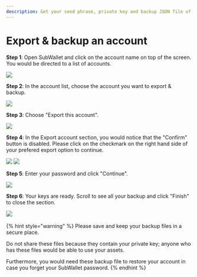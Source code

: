 ```yaml
---
description: Get your seed phrase, private key and backup JSON file of your account
---
```


# Export & backup an account

**Step 1**: Open SubWallet and click on the account name on top of the screen. You would be directed to a list of accounts.

![](<../../.gitbook/assets/image (36).png>)

**Step 2**: In the account list, choose the account you want to export & backup.&#x20;

![](<../../.gitbook/assets/image (31).png>)

**Step 3**: Choose "Export this account".

![](<../../.gitbook/assets/image (1) (5).png>)

**Step 4**: In the Export account section, you would notice that the "Confirm" button is disabled. Please click on the checkmark on the right hand side of your prefered export option to continue. &#x20;

![](<../../.gitbook/assets/image (64).png>) ![](<../../.gitbook/assets/image (12) (2).png>)

**Step 5**: Enter your password and click "Continue".&#x20;

![](<../../.gitbook/assets/image (32).png>)

**Step 6**: Your keys are ready. Scroll to see all your backup and click "Finish" to close the section.&#x20;

![](<../../.gitbook/assets/image (16) (2).png>) <img src="../../.gitbook/assets/image (27).png" alt="" data-size="original">

{% hint style="warning" %}
Please save and keep your backup files in a secure place.&#x20;

Do not share these files because they contain your private key; anyone who has these files would be able to use your assets.

Furthermore, you would need these backup file to restore your account in case you forget your SubWallet password.
{% endhint %}



